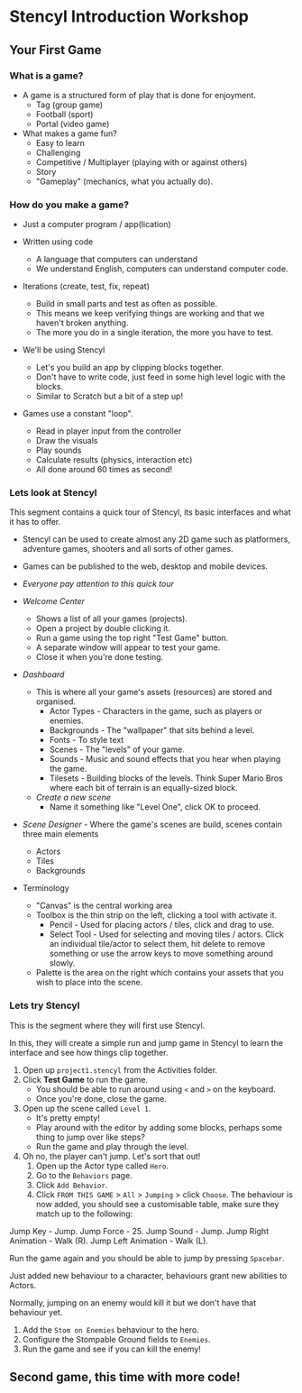 # Stencyl Introduction Workshop

## Your First Game

### What is a game?
* A game is a structured form of play that is done for enjoyment.
	* Tag (group game)
	* Football (sport)
	* Portal (video game)
* What makes a game fun?
	* Easy to learn
	* Challenging
	* Competitive / Multiplayer (playing with or against others)
	* Story
	* "Gameplay" (mechanics, what you actually do).

### How do you make a game?
* Just a computer program / app(lication)
* Written using code
	* A language that computers can understand
	* We understand English, computers can understand computer code.

* Iterations (create, test, fix, repeat)
	* Build in small parts and test as often as possible.
	* This means we keep verifying things are working and that we haven't broken anything.
	* The more you do in a single iteration, the more you have to test. 

* We'll be using Stencyl
	* Let's you build an app by clipping blocks together.
	* Don't have to write code, just feed in some high level logic with the blocks.
	* Similar to Scratch but a bit of a step up!

* Games use a constant "loop".
	* Read in player input from the controller
	* Draw the visuals
	* Play sounds
	* Calculate results (physics, interaction etc)
	* All done around 60 times as second!


### Lets look at Stencyl
This segment contains a quick tour of Stencyl, its basic interfaces and what it has to offer.

* Stencyl can be used to create almost any 2D game such as platformers, adventure games, shooters and all sorts of other games.
* Games can be published to the web, desktop and mobile devices.
* _Everyone pay attention to this quick tour_
* _Welcome Center_
	* Shows a list of all your games (projects).
	* Open a project by double clicking it.
	* Run a game using the top right "Test Game" button.
	* A separate window will appear to test your game.
	* Close it when you're done testing.

* _Dashboard_
	* This is where all your game's assets (resources) are stored and organised.
		* Actor Types - Characters in the game, such as players or enemies.
		* Backgrounds - The "wallpaper" that sits behind a level.
		* Fonts - To style text
		* Scenes - The "levels" of your game.
		* Sounds - Music and sound effects that you hear when playing the game.
		* Tilesets - Building blocks of the levels. Think Super Mario Bros where each bit of terrain is an equally-sized block.
	* _Create a new scene_
		* Name it something like "Level One", click OK to proceed.

* _Scene Designer_ - Where the game's scenes are build, scenes contain three main elements
	* Actors
	* Tiles
	* Backgrounds
* Terminology
	* "Canvas" is the central working area
	* Toolbox is the thin strip on the left, clicking a tool with activate it.
		* Pencil - Used for placing actors / tiles, click and drag to use.
		* Select Tool - Used for selecting and moving tiles / actors. Click an individual tile/actor to select them, hit delete to remove something or use the arrow keys to move something around slowly.
	* Palette is the area on the right which contains your assets that you wish to place into the scene.

### Lets try Stencyl
This is the segment where they will first use Stencyl.

In this, they will create a simple run and jump game in Stencyl to learn the interface and see how things clip together.

1. Open up `project1.stencyl` from the Activities folder.
2. Click **Test Game** to run the game.
	* You should be able to run around using `<` and `>` on the keyboard.
	* Once you're done, close the game.
3. Open up the scene called `Level 1`.
	* It's pretty empty!
	* Play around with the editor by adding some blocks, perhaps some thing to jump over like steps?
	* Run the game and play through the level.
4. Oh no, the player can't jump. Let's sort that out!
	1. Open up the Actor type called `Hero`.
	2. Go to the `Behaviors` page.
	3. Click `Add Behavior`.
	4. Click `FROM THIS GAME` > `All` > `Jumping` > click `Choose`. The behaviour is now added, you should see a customisable table, make sure they match up to the following:

Jump Key - Jump. Jump Force - 25. Jump Sound - Jump. Jump Right Animation - Walk (R). Jump Left Animation - Walk (L).

Run the game again and you should be able to jump by pressing `Spacebar`.

Just added new behaviour to a character, behaviours grant new abilities to Actors.

Normally, jumping on an enemy would kill it but we don't have that behaviour yet.
1. Add the `Stom on Enemies` behaviour to the hero.
2. Configure the Stompable Ground fields to `Enemies`.
3. Run the game and see if you can kill the enemy!

## Second game, this time with more code!
